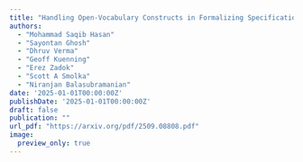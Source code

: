 ```yaml
---
title: "Handling Open-Vocabulary Constructs in Formalizing Specifications: Retrieval-Augmented Parsing with Expert Knowledge"
authors:
  - "Mohammad Saqib Hasan"
  - "Sayontan Ghosh"
  - "Dhruv Verma"
  - "Geoff Kuenning"
  - "Erez Zadok"
  - "Scott A Smolka"
  - "Niranjan Balasubramanian"
date: '2025-01-01T00:00:00Z'
publishDate: '2025-01-01T00:00:00Z'
draft: false
publication: ""
url_pdf: "https://arxiv.org/pdf/2509.08808.pdf"
image:
  preview_only: true
---
```

